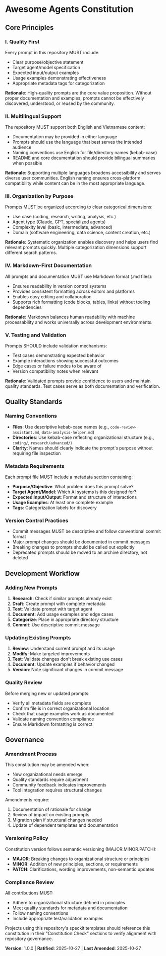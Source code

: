 # Awesome Agents Constitution

<!--
SYNC IMPACT REPORT
==================
Version Change: none → 1.0.0 (Initial constitution)
Modified Principles: none (initial creation)
Added Sections:
  - Core Principles (5 principles)
  - Quality Standards
  - Development Workflow
  - Governance

Templates Status:
  ✅ plan-template.md - reviewed, compatible (Constitution Check section aligns)
  ✅ spec-template.md - reviewed, compatible (user stories align with Quality First principle)
  ✅ tasks-template.md - reviewed, compatible (task structure aligns with workflow)

Follow-up TODOs: none

Rationale: MINOR version (1.0.0) for initial constitution establishment.
This is a new project with initial governance structure being established.
-->

## Core Principles

### I. Quality First

Every prompt in this repository MUST include:
- Clear purpose/objective statement
- Target agent/model specification
- Expected input/output examples
- Usage examples demonstrating effectiveness
- Appropriate metadata tags for categorization

**Rationale**: High-quality prompts are the core value proposition. Without proper documentation and examples, prompts cannot be effectively discovered, understood, or reused by the community.

### II. Multilingual Support

The repository MUST support both English and Vietnamese content:
- Documentation may be provided in either language
- Prompts should use the language that best serves the intended audience
- Naming conventions use English for file/directory names (kebab-case)
- README and core documentation should provide bilingual summaries when possible

**Rationale**: Supporting multiple languages broadens accessibility and serves diverse user communities. English naming ensures cross-platform compatibility while content can be in the most appropriate language.

### III. Organization by Purpose

Prompts MUST be organized according to clear categorical dimensions:
- Use case (coding, research, writing, analysis, etc.)
- Agent type (Claude, GPT, specialized agents)
- Complexity level (basic, intermediate, advanced)
- Domain (software engineering, data science, content creation, etc.)

**Rationale**: Systematic organization enables discovery and helps users find relevant prompts quickly. Multiple categorization dimensions support different search patterns.

### IV. Markdown-First Documentation

All prompts and documentation MUST use Markdown format (.md files):
- Ensures readability in version control systems
- Provides consistent formatting across editors and platforms
- Enables easy editing and collaboration
- Supports rich formatting (code blocks, tables, links) without tooling dependencies

**Rationale**: Markdown balances human readability with machine processability and works universally across development environments.

### V. Testing and Validation

Prompts SHOULD include validation mechanisms:
- Test cases demonstrating expected behavior
- Example interactions showing successful outcomes
- Edge cases or failure modes to be aware of
- Version compatibility notes when relevant

**Rationale**: Validated prompts provide confidence to users and maintain quality standards. Test cases serve as both documentation and verification.

## Quality Standards

### Naming Conventions

- **Files**: Use descriptive kebab-case names (e.g., `code-review-assistant.md`, `data-analysis-helper.md`)
- **Directories**: Use kebab-case reflecting organizational structure (e.g., `coding/`, `research/advanced/`)
- **Clarity**: Names should clearly indicate the prompt's purpose without requiring file inspection

### Metadata Requirements

Each prompt file MUST include a metadata section containing:
- **Purpose/Objective**: What problem does this prompt solve?
- **Target Agent/Model**: Which AI systems is this designed for?
- **Expected Input/Output**: Format and structure of interactions
- **Usage Examples**: At least one complete example
- **Tags**: Categorization labels for discovery

### Version Control Practices

- Commit messages MUST be descriptive and follow conventional commit format
- Major prompt changes should be documented in commit messages
- Breaking changes to prompts should be called out explicitly
- Deprecated prompts should be moved to an archive directory, not deleted

## Development Workflow

### Adding New Prompts

1. **Research**: Check if similar prompts already exist
2. **Draft**: Create prompt with complete metadata
3. **Test**: Validate prompt with target agent
4. **Document**: Add usage examples and edge cases
5. **Categorize**: Place in appropriate directory structure
6. **Commit**: Use descriptive commit message

### Updating Existing Prompts

1. **Review**: Understand current prompt and its usage
2. **Modify**: Make targeted improvements
3. **Test**: Validate changes don't break existing use cases
4. **Document**: Update examples if behavior changed
5. **Version**: Note significant changes in commit message

### Quality Review

Before merging new or updated prompts:
- Verify all metadata fields are complete
- Confirm file is in correct organizational location
- Check that usage examples work as documented
- Validate naming convention compliance
- Ensure Markdown formatting is correct

## Governance

### Amendment Process

This constitution may be amended when:
- New organizational needs emerge
- Quality standards require adjustment
- Community feedback indicates improvements
- Tool integration requires structural changes

Amendments require:
1. Documentation of rationale for change
2. Review of impact on existing prompts
3. Migration plan if structural changes needed
4. Update of dependent templates and documentation

### Versioning Policy

Constitution version follows semantic versioning (MAJOR.MINOR.PATCH):
- **MAJOR**: Breaking changes to organizational structure or principles
- **MINOR**: Addition of new principles, sections, or requirements
- **PATCH**: Clarifications, wording improvements, non-semantic updates

### Compliance Review

All contributions MUST:
- Adhere to organizational structure defined in principles
- Meet quality standards for metadata and documentation
- Follow naming conventions
- Include appropriate test/validation examples

Projects using this repository's speckit templates should reference this constitution in their "Constitution Check" sections to verify alignment with repository governance.

**Version**: 1.0.0 | **Ratified**: 2025-10-27 | **Last Amended**: 2025-10-27
